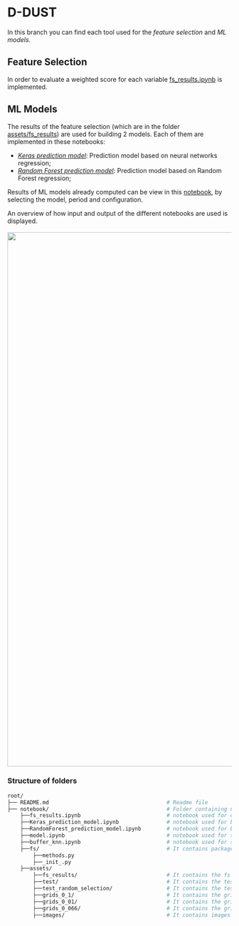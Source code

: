 # D-DUST
In this branch you can find each tool used for the *feature selection* and *ML models*. 


## Feature Selection
In order to evaluate a weighted score for each variable [fs_results.ipynb](https://github.com/opengeolab/D-DUST/blob/thesis_MB/notebooks/fs_results.ipynb) is implemented. 

## ML Models
The results of the feature selection (which are in the folder [assets/fs_results](https://github.com/opengeolab/D-DUST/tree/thesis_MB/notebooks/assets/fs_results)) are used for building 2 models. Each of them are implemented in these notebooks:
- *[Keras prediction model](https://github.com/opengeolab/D-DUST/blob/thesis_MB/notebooks/Keras_prediction_model.ipynb)*: Prediction model based on neural networks regression;
- *[Random Forest prediction model](https://github.com/opengeolab/D-DUST/blob/thesis_MB/notebooks/RandomForest_prediction_model.ipynb)*: Prediction model based on Random Forest regression;


Results of ML models already computed can be view in this [notebook](https://github.com/opengeolab/D-DUST/blob/thesis_MB/notebooks/model.ipynb), by selecting the model, period and configuration.


An overview of how input and output of the different notebooks are used is displayed.
</br>
</br>
<img width="1200" src = notebooks/assets/images/overview.png>


### Structure of folders


```bash
root/ 
├── README.md                                     # Readme file
├── notebook/                                     # Folder containing notebooks implemented in my work thesis
    ├──fs_results.ipynb                           # notebook used for computing Feature Selection
    ├──Keras_prediction_model.ipynb               # notebook used for building Keras Neural Network model for prediction
    ├──RandomForest_prediction_model.ipynb        # notebook used for building Random Forest Model for prediction
    ├──model.ipynb                                # notebook used for showing results achieved by ML models
    ├──buffer_knn.ipynb                           # notebook used for showing how KNN is performed in order to increase the size of ARPA observation
    ├──fs/                                        # It contains package in which I collect method implemented and used by the notebooks
        ├──methods.py
        ├──_init_.py
    ├──assets/    
        ├──fs_results/                            # It contains the fs results already run and saved in .csv files
        ├──test/                                  # It contains the test results using fs  saved in .csv and .xlsx files        
        ├──test_random_selection/                 # It contains the test results without using fs  saved in .csv and .xlsx files  
        ├──grids_0_1/                             # It contains the grids used in my case of study at 0.1° resolution
        ├──grids_0_01/                            # It contains the grids used in my case of study at 0.01° resolution
        ├──grids_0_066/                           # It contains the grids used in my case of study at 0.066 resolution
        ├──images/                                # It contains images used in this branch
